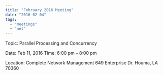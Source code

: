 ```yaml
---
title: "February 2016 Meeting"
date: "2016-02-04"
tags: 
  - "meetings"
  - "net"
---
```


Topic: Parallel Processing and Concurrency

Date: Feb 11, 2016 Time: 6:00 pm – 8:00 pm

Location: Complete Network Management 649 Enterprise Dr. Houma, LA 70360
